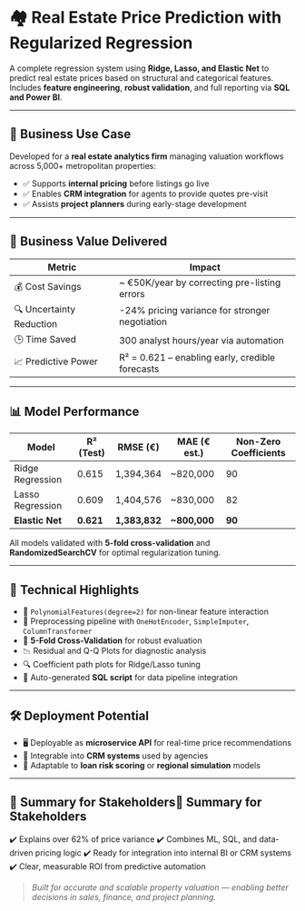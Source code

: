 # 🏘️ Real Estate Price Prediction with Regularized Regression

A complete regression system using **Ridge, Lasso, and Elastic Net** to predict real estate prices based on structural and categorical features. Includes **feature engineering**, **robust validation**, and full reporting via **SQL and Power BI**.

---

## 🏢 Business Use Case

Developed for a **real estate analytics firm** managing valuation workflows across 5,000+ metropolitan properties:

- ✅ Supports **internal pricing** before listings go live  
- ✅ Enables **CRM integration** for agents to provide quotes pre-visit  
- ✅ Assists **project planners** during early-stage development

---

## 💸 Business Value Delivered

| Metric                                | Impact                                         |
|---------------------------------------|------------------------------------------------|
| 💰 Cost Savings                        | ~ €50K/year by correcting pre-listing errors   |
| 🔍 Uncertainty Reduction               | -24% pricing variance for stronger negotiation |
| 🕒 Time Saved                          | 300 analyst hours/year via automation          |
| 📈 Predictive Power                    | R² = 0.621 – enabling early, credible forecasts|

---

## 📊 Model Performance

| Model            | R² (Test) | RMSE (€)   | MAE (€ est.) | Non-Zero Coefficients |
|------------------|-----------|------------|--------------|------------------------|
| Ridge Regression | 0.615     | 1,394,364  | ~820,000     | 90                     |
| Lasso Regression | 0.609     | 1,404,576  | ~830,000     | 82                     |
| **Elastic Net**  | **0.621** | **1,383,832** | **~800,000** | **90**                 |

All models validated with **5-fold cross-validation** and **RandomizedSearchCV** for optimal regularization tuning.

---


## 🔧 Technical Highlights

- 📐 `PolynomialFeatures(degree=2)` for non-linear feature interaction  
- 🧼 Preprocessing pipeline with `OneHotEncoder`, `SimpleImputer`, `ColumnTransformer`  
- 🧪 **5-Fold Cross-Validation** for robust evaluation  
- 📉 Residual and Q-Q Plots for diagnostic analysis  
- 🔍 Coefficient path plots for Ridge/Lasso tuning  
- 🧾 Auto-generated **SQL script** for data pipeline integration

---

## 🛠️ Deployment Potential

- 🖥️ Deployable as **microservice API** for real-time price recommendations  
- 📱 Integrable into **CRM systems** used by agencies  
- 🧠 Adaptable to **loan risk scoring** or **regional simulation** models

---

## 📌 Summary for Stakeholders📌 Summary for Stakeholders
✔️ Explains over 62% of price variance
✔️ Combines ML, SQL, and data-driven pricing logic
✔️ Ready for integration into internal BI or CRM systems
✔️ Clear, measurable ROI from predictive automation

> *Built for accurate and scalable property valuation — enabling better decisions in sales, finance, and project planning.*
